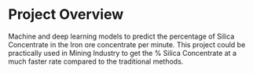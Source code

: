 # Project Overview

Machine and deep learning models to predict the percentage of Silica Concentrate in the Iron ore concentrate per minute. This project could be practically used in Mining Industry to get the % Silica Concentrate at a much faster rate compared to the traditional methods. 
